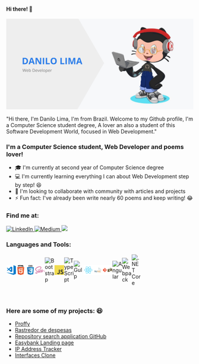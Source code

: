 #### Hi there! :wave:

<img  id="imagheader" src="bannerWeb.png">
<p>"Hi there, I'm Danilo Lima, I'm from Brazil. Welcome to my Github profile, I'm a Computer Science student degree, A lover an also a student of this Software Development World, focused in Web Development."
</p>

### I'm a Computer Science student, Web Developer and poems lover!

- :mortar_board: I'm currently at second year of Computer Science degree
- :computer: I'm currently learning everything I can about Web Development step by step! :laughing:
- :open_hands: I'm looking to collaborate with community with
  articles and projects
- :zap: Fun fact: I've already been write nearly 60 poems and keep writing! :joy:

### Find me at:

<a href="https://www.linkedin.com/in/danilolma/" rel="nofollow">
	<img src="https://camo.githubusercontent.com/0271c9f903c82d91b19ebd8458901d7c61ce1528/68747470733a2f2f696d672e736869656c64732e696f2f62616467652f4c696e6b6564496e2d2532333030373742352e7376673f267374796c653d666c61742d737175617265266c6f676f3d6c696e6b6564696e266c6f676f436f6c6f723d7768697465" alt="LinkedIn" data-canonical-src="https://img.shields.io/badge/LinkedIn-%230077B5.svg?&amp;style=flat-square&amp;logo=linkedin&amp;logoColor=white" style="max-width:100%;">
</a>

<a href="https://medium.com/@limadanilo06" rel="nofollow">
	<img src="https://camo.githubusercontent.com/5b133451a151a26231268741caa939ddd33d1e24/68747470733a2f2f696d672e736869656c64732e696f2f62616467652f6d656469756d2d626c61636b3f267374796c653d666c61742d737175617265266c6f676f3d6d656469756d266c6f676f436f6c6f723d7768697465" alt="Medium" data-canonical-src="https://img.shields.io/badge/medium-black?&amp;style=flat-square&amp;logo=medium&amp;logoColor=white" style="max-width:100%;">
</a>

<a href="https://danlima.vercel.app/">
	<img src="https://img.shields.io/badge/Website-blue?style=flat-square&logo=google-chrome&logoColor=white">
</a>
<br />

### Languages and Tools:
<div style="display:flex; align-items: center">
	<img align="left" alt="Visual Studio Code" width="26px" src="https://raw.githubusercontent.com/github/explore/80688e429a7d4ef2fca1e82350fe8e3517d3494d/topics/visual-studio-code/visual-studio-code.png" />
	<img align="left" alt="HTML5" width="26px" src="https://raw.githubusercontent.com/github/explore/80688e429a7d4ef2fca1e82350fe8e3517d3494d/topics/html/html.png" />
	<img align="left" alt="CSS3" width="26px" src="https://raw.githubusercontent.com/github/explore/80688e429a7d4ef2fca1e82350fe8e3517d3494d/topics/css/css.png" />
	<img align="left" alt="Sass" width="26px" src="https://raw.githubusercontent.com/github/explore/80688e429a7d4ef2fca1e82350fe8e3517d3494d/topics/sass/sass.png" />
	<img align="left" alt="Bootstrap" width="26px" src="https://cdn.iconscout.com/icon/free/png-256/bootstrap-7-1175254.png" />
	<img align="left" alt="JavaScript" width="26px" src="https://raw.githubusercontent.com/github/explore/80688e429a7d4ef2fca1e82350fe8e3517d3494d/topics/javascript/javascript.png" />
	<img align="left" alt="TypeScript" width="26px" src="https://upload.wikimedia.org/wikipedia/commons/thumb/4/4c/Typescript_logo_2020.svg/1200px-Typescript_logo_2020.svg.png" />
	<img align="left" alt="Gulp" width="26px" src="https://miro.medium.com/max/1200/1*IGn5E-1wp5mQ2DHoevVCFA.png" />
	<img align="left" alt="React" width="26px" src="https://raw.githubusercontent.com/github/explore/80688e429a7d4ef2fca1e82350fe8e3517d3494d/topics/react/react.png" />
	<img align="left" alt="MySQL" width="26px" src="https://raw.githubusercontent.com/github/explore/80688e429a7d4ef2fca1e82350fe8e3517d3494d/topics/mysql/mysql.png" />
	<img align="left" alt="Git" width="26px" src="https://raw.githubusercontent.com/github/explore/80688e429a7d4ef2fca1e82350fe8e3517d3494d/topics/git/git.png" />
	<img align="left" alt="Angular" width="26px" src="https://angular.io/assets/images/logos/angular/angular.svg" />
	<img align="left" alt="Webpack" width="26px" src="https://webpack.js.org/icon-pwa-512x512.d3dae4189855b3a72ff9.png" />
	<img align="left" alt=".NET Core" width="26px" src="https://dotnet.microsoft.com/static/images/redesign/downloads-dot-net-core.svg?v=p6MWQNHwEtnnx0MWJ-i7vCMt-sZmoBf6h-7XmdSs5RE" />

</div>
<br />
<br />

### Here are some of my projects: :laughing:

- [Proffy](https://github.com/DaniloLima122/Proffy)
- [Rastredor de despesas](https://github.com/DaniloLima122/rastreador-de-despesas)
- [Repository search application GitHub](https://github.com/DaniloLima122/repos-github-ReactJS)
- [Easybank Landing page](https://github.com/DaniloLima122/easybank-landingpage)
- [IP Address Tracker](https://github.com/DaniloLima122/ip-address-tracker)
- [Interfaces Clone](https://github.com/DaniloLima122/interfaces-clone)

<br />
<br />
